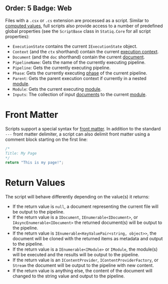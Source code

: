 Order: 5
Badge: Web
---
Files with a `.csx` or `.cs` extension are processed as a script. Similar to [computed values](xref:metadata-values#computed-values), full scripts also provide access to a number of predefined global properties (see the `ScriptBase` class in `Statiq.Core` for all script properties):

- `ExecutionState` contains the current `IExecutionState` object.
- `Context` (and the `ctx` shorthand) contain the current [execution context](xref:execution#execution-context).
- `Document` (and the `doc` shorthand) contain the current [document](xref:documents-and-metadata).
- `PipelineName`: Gets the name of the currently executing pipeline.
- `Pipeline`: Gets the currently executing pipeline.
- `Phase`: Gets the currently executing [phase](xref:pipelines-and-modules#phases) of the current pipeline.
- `Parent`: Gets the parent execution context if currently in a nested [module](xref:about-modules).
- `Module`: Gets the current executing [module](xref:about-modules).
- `Inputs`: The collection of input [documents](xref:documents-and-metadata) to the current [module](xref:about-modules).

# Front Matter

Scripts support a special syntax for [front matter](xref:front-matter). In addition to the standard `---` front matter delimiter, a script can also delimit front matter using a comment block starting on the first line:

```csharp
/*
Title: My Page
*/
return "This is my page!";
```

# Return Values

The script will behave differently depending on the value(s) it returns:

- If the return value is `null`, a document representing the current file will be output to the pipeline.
- If the return value is a `IDocument`, `IEnumerable<IDocument>`, or `IAsyncEnumerable<IDocument>` the returned document(s) will be output to the pipeline.
- If the return value is `IEnumerable<KeyValuePair<string, object>>`, the document will be cloned with the returned items as metadata and output to the pipeline.
- If the return value is a `IEnumerable<IModule>` or `IModule`, the module(s) will be executed and the results will be output to the pipeline.
- If the return value is an `IContentProvider`, `IContentProviderFactory`, or `Stream` the document will be output to the pipeline with new content.
- If the return value is anything else, the content of the document will changed to the string value and output to the pipeline.
